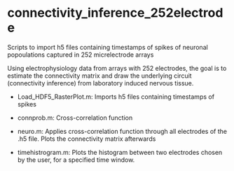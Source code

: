 # connectivity_inference_252electrode
Scripts to import h5 files containing timestamps of spikes of neuronal popoulations captured in 252 micrelectrode arrays

Using electrophysiology data from arrays with 252 electrodes, the goal is to estimate the connectivity matrix and draw the underlying circuit (connectivity inference) from laboratory induced nervous tissue.

- Load_HDF5_RasterPlot.m:
Imports  h5 files containing timestamps of spikes 

- connprob.m:
Cross-correlation function

- neuro.m:
Applies cross-correlation function through all electrodes of the .h5 file. Plots the connectivity matrix afterwards

- timehistrogram.m:
Plots the histogram between two electrodes chosen by the user, for a specified time window.
